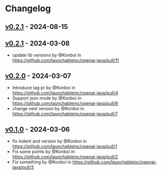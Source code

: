 # Changelog

## [v0.2.1](https://github.com/launchableinc/openai-java/compare/v0.3.0...v0.2.1) - 2024-08-15

## [v0.2.1](https://github.com/launchableinc/openai-java/compare/v0.2.0...v0.2.1) - 2024-03-08
- update lib versions by @Konboi in https://github.com/launchableinc/openai-java/pull/11

## [v0.2.0](https://github.com/launchableinc/openai-java/compare/v0.1.0...v0.2.0) - 2024-03-07
- Introduce tag pr by @Konboi in https://github.com/launchableinc/openai-java/pull/4
- Support json mode by @Konboi in https://github.com/launchableinc/openai-java/pull/6
- change next version by @Konboi in https://github.com/launchableinc/openai-java/pull/7

## [v0.1.0](https://github.com/launchableinc/openai-java/commits/v0.1.0) - 2024-03-06
- fix indent and version by @Konboi in https://github.com/launchableinc/openai-java/pull/1
- Fix some points by @Konboi in https://github.com/launchableinc/openai-java/pull/2
- Fix something by @Konboi in https://github.com/launchableinc/openai-java/pull/3
